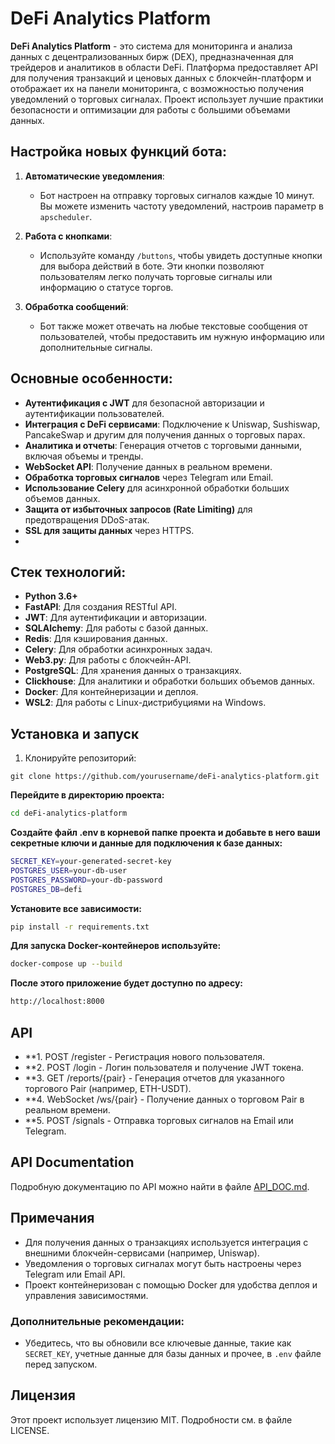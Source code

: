 # DeFi Analytics Platform

**DeFi Analytics Platform** - это система для мониторинга и анализа данных с децентрализованных бирж (DEX), предназначенная для трейдеров и аналитиков в области DeFi. Платформа предоставляет API для получения транзакций и ценовых данных с блокчейн-платформ и отображает их на панели мониторинга, с возможностью получения уведомлений о торговых сигналах. Проект использует лучшие практики безопасности и оптимизации для работы с большими объемами данных.

## Настройка новых функций бота:

1. **Автоматические уведомления**:
   - Бот настроен на отправку торговых сигналов каждые 10 минут. Вы можете изменить частоту уведомлений, настроив параметр в `apscheduler`.

2. **Работа с кнопками**:
   - Используйте команду `/buttons`, чтобы увидеть доступные кнопки для выбора действий в боте. Эти кнопки позволяют пользователям легко получать торговые сигналы или информацию о статусе торгов.

3. **Обработка сообщений**:
   - Бот также может отвечать на любые текстовые сообщения от пользователей, чтобы предоставить им нужную информацию или дополнительные сигналы.


## Основные особенности:
- **Аутентификация с JWT** для безопасной авторизации и аутентификации пользователей.
- **Интеграция с DeFi сервисами**: Подключение к Uniswap, Sushiswap, PancakeSwap и другим для получения данных о торговых парах.
- **Аналитика и отчеты**: Генерация отчетов с торговыми данными, включая объемы и тренды.
- **WebSocket API**: Получение данных в реальном времени.
- **Обработка торговых сигналов** через Telegram или Email.
- **Использование Celery** для асинхронной обработки больших объемов данных.
- **Защита от избыточных запросов (Rate Limiting)** для предотвращения DDoS-атак.
- **SSL для защиты данных** через HTTPS.
- 
## Стек технологий:
- **Python 3.6+**
- **FastAPI**: Для создания RESTful API.
- **JWT**: Для аутентификации и авторизации.
- **SQLAlchemy**: Для работы с базой данных.
- **Redis**: Для кэширования данных.
- **Celery**: Для обработки асинхронных задач.
- **Web3.py**: Для работы с блокчейн-API.
- **PostgreSQL**: Для хранения данных о транзакциях.
- **Clickhouse**: Для аналитики и обработки больших объемов данных.
- **Docker**: Для контейнеризации и деплоя.
- **WSL2**: Для работы с Linux-дистрибуциями на Windows.

## Установка и запуск

1. Клонируйте репозиторий:
 ```
git clone https://github.com/yourusername/deFi-analytics-platform.git
 ```

**Перейдите в директорию проекта:**
 ```bash
cd deFi-analytics-platform
 ```

**Создайте файл .env в корневой папке проекта и добавьте в него ваши секретные ключи и данные для подключения к базе данных:**
```bash
SECRET_KEY=your-generated-secret-key
POSTGRES_USER=your-db-user
POSTGRES_PASSWORD=your-db-password
POSTGRES_DB=defi
 ```

**Установите все зависимости:**
 ```bash
pip install -r requirements.txt
 ```
**Для запуска Docker-контейнеров используйте:**
 ```bash
docker-compose up --build
 ```
**После этого приложение будет доступно по адресу:**
 ```bash
http://localhost:8000
 ```

##  API
- **1. POST /register - Регистрация нового пользователя.
- **2. POST /login - Логин пользователя и получение JWT токена.
- **3. GET /reports/{pair} - Генерация отчетов для указанного торгового Pair (например, ETH-USDT).
- **4. WebSocket /ws/{pair} - Получение данных о торговом Pair в реальном времени.
- **5. POST /signals - Отправка торговых сигналов на Email или Telegram.

## API Documentation
Подробную документацию по API можно найти в файле [API_DOC.md](./API_DOC.md).


## Примечания
- Для получения данных о транзакциях используется интеграция с внешними блокчейн-сервисами (например, Uniswap).
- Уведомления о торговых сигналах могут быть настроены через Telegram или Email API.
- Проект контейнеризован с помощью Docker для удобства деплоя и управления зависимостями.


### Дополнительные рекомендации:
- Убедитесь, что вы обновили все ключевые данные, такие как `SECRET_KEY`, учетные данные для базы данных и прочее, в `.env` файле перед запуском.

## Лицензия
Этот проект использует лицензию MIT. Подробности см. в файле LICENSE.

